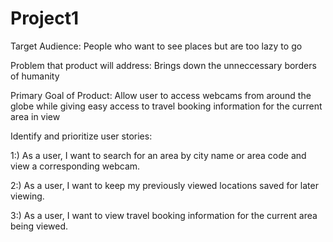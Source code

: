# Project1

Target Audience: People who want to see places but are too lazy to go

Problem that product will address: Brings down the unneccessary borders of humanity

Primary Goal of Product: Allow user to access webcams from around the globe while giving easy access to travel booking information for the current area in view

Identify and prioritize user stories:

1:) As a user, I want to search for an area by city name or area code and view a corresponding webcam.

2:) As a user, I want to keep my previously viewed locations saved for later viewing.

3:) As a user, I want to view travel booking information for the current area being viewed.




 
